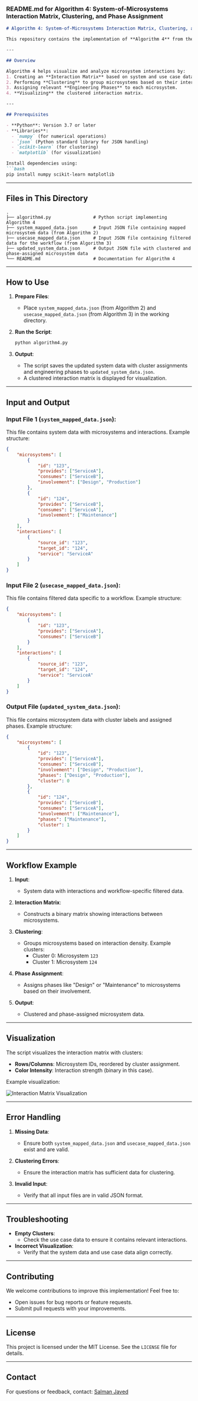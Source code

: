 ### README.md for Algorithm 4: System-of-Microsystems Interaction Matrix, Clustering, and Phase Assignment

```markdown
# Algorithm 4: System-of-Microsystems Interaction Matrix, Clustering, and Phase Assignment

This repository contains the implementation of **Algorithm 4** from the RAMI 4.0 Value Chain Analysis methodology. The algorithm constructs an interaction matrix for a system-of-microsystems, performs clustering to group microsystems based on interaction density, and assigns engineering phases to the microsystems.

---

## Overview

Algorithm 4 helps visualize and analyze microsystem interactions by:
1. Creating an **Interaction Matrix** based on system and use case data.
2. Performing **Clustering** to group microsystems based on their interactions.
3. Assigning relevant **Engineering Phases** to each microsystem.
4. **Visualizing** the clustered interaction matrix.

---

## Prerequisites

- **Python**: Version 3.7 or later
- **Libraries**:
  - `numpy` (for numerical operations)
  - `json` (Python standard library for JSON handling)
  - `scikit-learn` (for clustering)
  - `matplotlib` (for visualization)

Install dependencies using:
```bash
pip install numpy scikit-learn matplotlib
```

---

## Files in This Directory

```
.
├── algorithm4.py                # Python script implementing Algorithm 4
├── system_mapped_data.json      # Input JSON file containing mapped microsystem data (from Algorithm 2)
├── usecase_mapped_data.json     # Input JSON file containing filtered data for the workflow (from Algorithm 3)
├── updated_system_data.json     # Output JSON file with clustered and phase-assigned microsystem data
└── README.md                    # Documentation for Algorithm 4
```

---

## How to Use

1. **Prepare Files**:
   - Place `system_mapped_data.json` (from Algorithm 2) and `usecase_mapped_data.json` (from Algorithm 3) in the working directory.

2. **Run the Script**:
   ```bash
   python algorithm4.py
   ```

3. **Output**:
   - The script saves the updated system data with cluster assignments and engineering phases to `updated_system_data.json`.
   - A clustered interaction matrix is displayed for visualization.

---

## Input and Output

### Input File 1 (`system_mapped_data.json`):
This file contains system data with microsystems and interactions. Example structure:
```json
{
    "microsystems": [
        {
            "id": "123",
            "provides": ["ServiceA"],
            "consumes": ["ServiceB"],
            "involvement": ["Design", "Production"]
        },
        {
            "id": "124",
            "provides": ["ServiceB"],
            "consumes": ["ServiceA"],
            "involvement": ["Maintenance"]
        }
    ],
    "interactions": [
        {
            "source_id": "123",
            "target_id": "124",
            "service": "ServiceA"
        }
    ]
}
```

### Input File 2 (`usecase_mapped_data.json`):
This file contains filtered data specific to a workflow. Example structure:
```json
{
    "microsystems": [
        {
            "id": "123",
            "provides": ["ServiceA"],
            "consumes": ["ServiceB"]
        }
    ],
    "interactions": [
        {
            "source_id": "123",
            "target_id": "124",
            "service": "ServiceA"
        }
    ]
}
```

### Output File (`updated_system_data.json`):
This file contains microsystem data with cluster labels and assigned phases. Example structure:
```json
{
    "microsystems": [
        {
            "id": "123",
            "provides": ["ServiceA"],
            "consumes": ["ServiceB"],
            "involvement": ["Design", "Production"],
            "phases": ["Design", "Production"],
            "cluster": 0
        },
        {
            "id": "124",
            "provides": ["ServiceB"],
            "consumes": ["ServiceA"],
            "involvement": ["Maintenance"],
            "phases": ["Maintenance"],
            "cluster": 1
        }
    ]
}
```

---

## Workflow Example

1. **Input**:
   - System data with interactions and workflow-specific filtered data.

2. **Interaction Matrix**:
   - Constructs a binary matrix showing interactions between microsystems.

3. **Clustering**:
   - Groups microsystems based on interaction density. Example clusters:
     - Cluster 0: Microsystem `123`
     - Cluster 1: Microsystem `124`

4. **Phase Assignment**:
   - Assigns phases like "Design" or "Maintenance" to microsystems based on their involvement.

5. **Output**:
   - Clustered and phase-assigned microsystem data.

---

## Visualization

The script visualizes the interaction matrix with clusters:

- **Rows/Columns**: Microsystem IDs, reordered by cluster assignment.
- **Color Intensity**: Interaction strength (binary in this case).

Example visualization:

![Interaction Matrix Visualization]([[https://github.com/javedsalman/RAMI4.0-VIZ/blob/main/alg4/javed2.png/600x400?text=Interaction+Matrix])

---

## Error Handling

1. **Missing Data**:
   - Ensure both `system_mapped_data.json` and `usecase_mapped_data.json` exist and are valid.

2. **Clustering Errors**:
   - Ensure the interaction matrix has sufficient data for clustering.

3. **Invalid Input**:
   - Verify that all input files are in valid JSON format.

---

## Troubleshooting

- **Empty Clusters**:
  - Check the use case data to ensure it contains relevant interactions.
- **Incorrect Visualization**:
  - Verify that the system data and use case data align correctly.

---

## Contributing

We welcome contributions to improve this implementation! Feel free to:
- Open issues for bug reports or feature requests.
- Submit pull requests with your improvements.

---

## License

This project is licensed under the MIT License. See the `LICENSE` file for details.

---

## Contact

For questions or feedback, contact:
[Salman Javed](mailto:salman.jvd@gmail.com)
```
